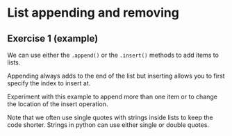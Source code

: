 # List appending and removing
## Exercise 1 (example)

We can use either the `.append()` or the `.insert()` methods to add items to lists.

Appending always adds to the end of the list but inserting allows you to first specify the index to insert at.

Experiment with this example to append more than one item or to change the location of the insert operation.

Note that we often use single quotes with strings inside lists to keep the code shorter. Strings in python can use either single or double quotes.